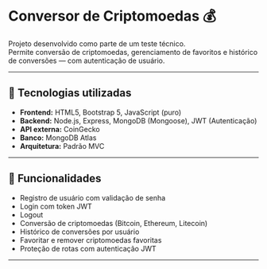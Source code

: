 # Conversor de Criptomoedas 💰

Projeto desenvolvido como parte de um teste técnico.  
Permite conversão de criptomoedas, gerenciamento de favoritos e histórico de conversões — com autenticação de usuário.

---

## 🚀 Tecnologias utilizadas

- **Frontend:** HTML5, Bootstrap 5, JavaScript (puro)
- **Backend:** Node.js, Express, MongoDB (Mongoose), JWT (Autenticação)
- **API externa:** CoinGecko
- **Banco:** MongoDB Atlas
- **Arquitetura:** Padrão MVC

---

## 🔐 Funcionalidades

- Registro de usuário com validação de senha
- Login com token JWT
- Logout
- Conversão de criptomoedas (Bitcoin, Ethereum, Litecoin)
- Histórico de conversões por usuário
- Favoritar e remover criptomoedas favoritas
- Proteção de rotas com autenticação JWT

---


